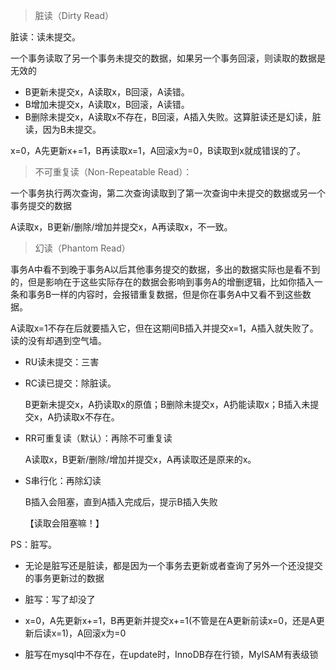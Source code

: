 
> 脏读（Dirty Read）

脏读：读未提交。

一个事务读取了另一个事务未提交的数据，如果另一个事务回滚，则读取的数据是无效的

- B更新未提交x，A读取x，B回滚，A读错。
- B增加未提交x，A读取x，B回滚，A读错。
- B删除未提交x，A读取x不存在，B回滚，A插入失败。这算脏读还是幻读，脏读，因为B未提交。


x=0，A先更新x+=1，B再读取x=1，A回滚x为=0，B读取到x就成错误的了。


> 不可重复读（Non-Repeatable Read）：

一个事务执行两次查询，第二次查询读取到了第一次查询中未提交的数据或另一个事务提交的数据

A读取x，B更新/删除/增加并提交x，A再读取x，不一致。


> 幻读（Phantom Read）

事务A中看不到晚于事务A以后其他事务提交的数据，多出的数据实际也是看不到的，但是影响在于这些实际存在的数据会影响到事务A的增删逻辑，比如你插入一条和事务B一样的内容时，会报错重复数据，但是你在事务A中又看不到这些数据。


A读取x=1不存在后就要插入它，但在这期间B插入并提交x=1，A插入就失败了。读的没有却遇到空气墙。


- RU读未提交：三害
- RC读已提交：除脏读。
    
    B更新未提交x，A扔读取x的原值；B删除未提交x，A扔能读取x；B插入未提交x，A扔读取x不存在。
- RR可重复读（默认）：再除不可重复读
    
    A读取x，B更新/删除/增加并提交x，A再读取还是原来的x。
- S串行化：再除幻读

    B插入会阻塞，直到A插入完成后，提示B插入失败 

    【读取会阻塞嘛！】

PS：脏写。
- 无论是脏写还是脏读，都是因为一个事务去更新或者查询了另外一个还没提交的事务更新过的数据

- 脏写：写了却没了

- x=0，A先更新x+=1，B再更新并提交x+=1(不管是在A更新前读x=0，还是A更新后读x=1)，A回滚x为=0

- 脏写在mysql中不存在，在update时，InnoDB存在行锁，MyISAM有表级锁
